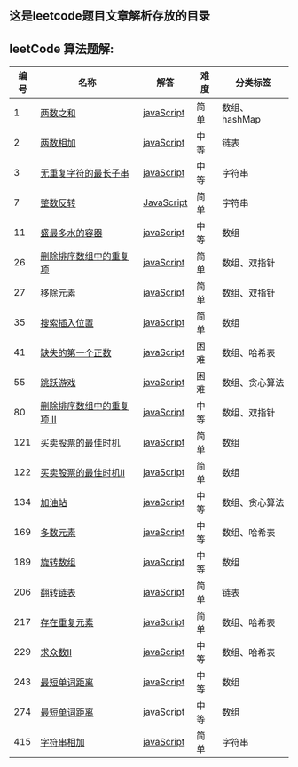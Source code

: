 ## 这是leetcode题目文章解析存放的目录

## leetCode 算法题解:
| 编号 | 名称 | 解答 | 难度 |分类标签|
| --- | ----- | -------- | ---------- |--------------------------------------------|
|1|[两数之和](https://leetcode-cn.com/problems/two-sum/description/) | [javaScript](https://github.com/MagicalBridge/Blog/issues/1) |简单|数组、hashMap|
|2|[两数相加](https://leetcode-cn.com/problems/add-two-numbers/description/)| [javaScript](https://github.com/MagicalBridge/Blog/issues/3)|中等|链表|
|3|[无重复字符的最长子串](https://leetcode-cn.com/problems/longest-substring-without-repeating-characters/)| [javaScript](https://github.com/MagicalBridge/Blog/issues/4)|中等|字符串|
|7|[整数反转](https://github.com/MagicalBridge/Blog/issues/24)| [JavaScript](https://github.com/MagicalBridge/Blog/issues/24)|简单|字符串|
|11|[盛最多水的容器](https://leetcode-cn.com/problems/container-with-most-water/)| [javaScript](https://github.com/MagicalBridge/Blog/issues/11)|中等|数组|
|26|[删除排序数组中的重复项](https://leetcode-cn.com/problems/remove-duplicates-from-sorted-array/submissions/)| [javaScript](https://github.com/MagicalBridge/Blog/issues/25)|简单|数组、双指针|
|27|[移除元素](https://leetcode-cn.com/problems/remove-element/)| [javaScript](https://github.com/MagicalBridge/Blog/issues/27)|简单|数组、双指针|
|35|[搜索插入位置](https://leetcode-cn.com/problems/search-insert-position/submissions/)| [javaScript](https://github.com/MagicalBridge/Blog/issues/22)|简单|数组|
|41|[缺失的第一个正数](https://leetcode-cn.com/problems/first-missing-positive/)| [javaScript](https://github.com/MagicalBridge/Blog/issues/34)|困难|数组、哈希表|
|55|[跳跃游戏](https://leetcode-cn.com/problems/jump-game/)| [javaScript](https://github.com/MagicalBridge/Blog/issues/41)|困难|数组、贪心算法|
|80|[删除排序数组中的重复项 II](https://leetcode-cn.com/problems/remove-duplicates-from-sorted-array-ii/)| [javaScript](https://github.com/MagicalBridge/Blog/issues/32)|中等|数组、双指针|
|121|[买卖股票的最佳时机](https://leetcode-cn.com/problems/best-time-to-buy-and-sell-stock/)| [javaScript](https://github.com/MagicalBridge/Blog/issues/42)|简单|数组|
|122|[买卖股票的最佳时机II](https://leetcode-cn.com/problems/best-time-to-buy-and-sell-stock-ii/)| [javaScript](https://github.com/MagicalBridge/Blog/issues/43)|简单|数组|
|134|[加油站](https://leetcode-cn.com/problems/gas-station/)| [javaScript](https://github.com/MagicalBridge/Blog/issues/35)|中等|数组、贪心算法|
|169|[多数元素](https://leetcode-cn.com/problems/majority-element/)| [javaScript](https://github.com/MagicalBridge/Blog/issues/36)|中等|数组、哈希表|
|189|[旋转数组](https://leetcode-cn.com/problems/rotate-array/)| [javaScript](https://github.com/MagicalBridge/Blog/issues/33)|中等|数组|
|206|[翻转链表](https://leetcode-cn.com/problems/reverse-linked-list/)| [javaScript](https://github.com/MagicalBridge/Blog/issues/30)|简单|链表|
|217|[存在重复元素](https://leetcode-cn.com/problems/contains-duplicate/)| [javaScript](https://github.com/MagicalBridge/Blog/issues/40)|简单|数组、哈希表|
|229|[求众数II](https://leetcode-cn.com/problems/majority-element-ii/)| [javaScript](https://github.com/MagicalBridge/Blog/issues/37)|中等|数组、哈希表|
|243|[最短单词距离](https://leetcode-cn.com/problems/shortest-word-distance/)| [javaScript](https://github.com/MagicalBridge/Blog/issues/38)|中等|数组|
|274|[最短单词距离](https://leetcode-cn.com/problems/h-index/)| [javaScript](https://github.com/MagicalBridge/Blog/issues/39)|中等|数组|
|415|[字符串相加](https://leetcode-cn.com/problems/add-strings/solution/zi-fu-chuan-xiang-jia-by-leetcode-solution/)| [javaScript](https://github.com/MagicalBridge/Blog/issues/31)|简单|字符串|